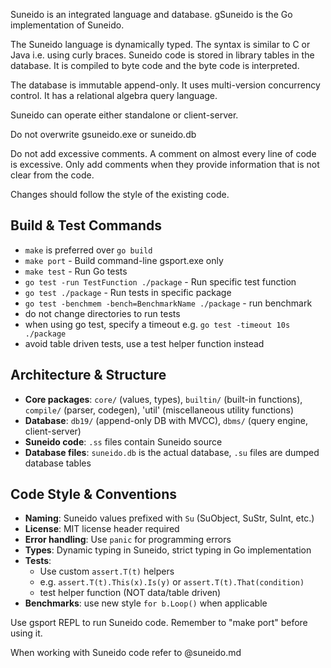 Suneido is an integrated language and database.
gSuneido is the Go implementation of Suneido.

The Suneido language is dynamically typed.
The syntax is similar to C or Java i.e. using curly braces.
Suneido code is stored in library tables in the database.
It is compiled to byte code and the byte code is interpreted.

The database is immutable append-only.
It uses multi-version concurrency control.
It has a relational algebra query language.

Suneido can operate either standalone or client-server.

Do not overwrite gsuneido.exe or suneido.db

Do not add excessive comments.
A comment on almost every line of code is excessive.
Only add comments when they provide information that is not clear from the code.

Changes should follow the style of the existing code.

## Build & Test Commands
- `make` is preferred over `go build`
- `make port` - Build command-line gsport.exe only
- `make test` - Run Go tests 
- `go test -run TestFunction ./package` - Run specific test function
- `go test ./package` - Run tests in specific package
- `go test -benchmem -bench=BenchmarkName ./package` - run benchmark
- do not change directories to run tests
- when using go test, specify a timeout e.g. `go test -timeout 10s ./package`
- avoid table driven tests, use a test helper function instead

## Architecture & Structure
- **Core packages**: `core/` (values, types), `builtin/` (built-in functions), `compile/` (parser, codegen), 'util' (miscellaneous utility functions)
- **Database**: `db19/` (append-only DB with MVCC), `dbms/` (query engine, client-server)
- **Suneido code**: `.ss` files contain Suneido source
- **Database files**: `suneido.db` is the actual database, `.su` files are dumped database tables

## Code Style & Conventions
- **Naming**: Suneido values prefixed with `Su` (SuObject, SuStr, SuInt, etc.)
- **License**: MIT license header required
- **Error handling**: Use `panic` for programming errors
- **Types**: Dynamic typing in Suneido, strict typing in Go implementation
- **Tests**: 
  - Use custom `assert.T(t)` helpers 
  - e.g. `assert.T(t).This(x).Is(y)` or `assert.T(t).That(condition)`
  - test helper function (NOT data/table driven)
- **Benchmarks**: use new style `for b.Loop()` when applicable

Use gsport REPL to run Suneido code.
Remember to "make port" before using it.

When working with Suneido code refer to @suneido.md